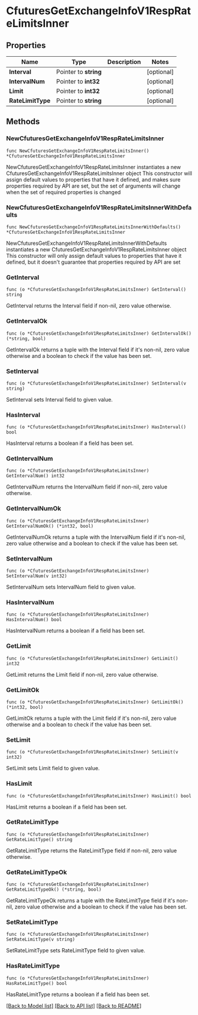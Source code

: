 # CfuturesGetExchangeInfoV1RespRateLimitsInner

## Properties

Name | Type | Description | Notes
------------ | ------------- | ------------- | -------------
**Interval** | Pointer to **string** |  | [optional] 
**IntervalNum** | Pointer to **int32** |  | [optional] 
**Limit** | Pointer to **int32** |  | [optional] 
**RateLimitType** | Pointer to **string** |  | [optional] 

## Methods

### NewCfuturesGetExchangeInfoV1RespRateLimitsInner

`func NewCfuturesGetExchangeInfoV1RespRateLimitsInner() *CfuturesGetExchangeInfoV1RespRateLimitsInner`

NewCfuturesGetExchangeInfoV1RespRateLimitsInner instantiates a new CfuturesGetExchangeInfoV1RespRateLimitsInner object
This constructor will assign default values to properties that have it defined,
and makes sure properties required by API are set, but the set of arguments
will change when the set of required properties is changed

### NewCfuturesGetExchangeInfoV1RespRateLimitsInnerWithDefaults

`func NewCfuturesGetExchangeInfoV1RespRateLimitsInnerWithDefaults() *CfuturesGetExchangeInfoV1RespRateLimitsInner`

NewCfuturesGetExchangeInfoV1RespRateLimitsInnerWithDefaults instantiates a new CfuturesGetExchangeInfoV1RespRateLimitsInner object
This constructor will only assign default values to properties that have it defined,
but it doesn't guarantee that properties required by API are set

### GetInterval

`func (o *CfuturesGetExchangeInfoV1RespRateLimitsInner) GetInterval() string`

GetInterval returns the Interval field if non-nil, zero value otherwise.

### GetIntervalOk

`func (o *CfuturesGetExchangeInfoV1RespRateLimitsInner) GetIntervalOk() (*string, bool)`

GetIntervalOk returns a tuple with the Interval field if it's non-nil, zero value otherwise
and a boolean to check if the value has been set.

### SetInterval

`func (o *CfuturesGetExchangeInfoV1RespRateLimitsInner) SetInterval(v string)`

SetInterval sets Interval field to given value.

### HasInterval

`func (o *CfuturesGetExchangeInfoV1RespRateLimitsInner) HasInterval() bool`

HasInterval returns a boolean if a field has been set.

### GetIntervalNum

`func (o *CfuturesGetExchangeInfoV1RespRateLimitsInner) GetIntervalNum() int32`

GetIntervalNum returns the IntervalNum field if non-nil, zero value otherwise.

### GetIntervalNumOk

`func (o *CfuturesGetExchangeInfoV1RespRateLimitsInner) GetIntervalNumOk() (*int32, bool)`

GetIntervalNumOk returns a tuple with the IntervalNum field if it's non-nil, zero value otherwise
and a boolean to check if the value has been set.

### SetIntervalNum

`func (o *CfuturesGetExchangeInfoV1RespRateLimitsInner) SetIntervalNum(v int32)`

SetIntervalNum sets IntervalNum field to given value.

### HasIntervalNum

`func (o *CfuturesGetExchangeInfoV1RespRateLimitsInner) HasIntervalNum() bool`

HasIntervalNum returns a boolean if a field has been set.

### GetLimit

`func (o *CfuturesGetExchangeInfoV1RespRateLimitsInner) GetLimit() int32`

GetLimit returns the Limit field if non-nil, zero value otherwise.

### GetLimitOk

`func (o *CfuturesGetExchangeInfoV1RespRateLimitsInner) GetLimitOk() (*int32, bool)`

GetLimitOk returns a tuple with the Limit field if it's non-nil, zero value otherwise
and a boolean to check if the value has been set.

### SetLimit

`func (o *CfuturesGetExchangeInfoV1RespRateLimitsInner) SetLimit(v int32)`

SetLimit sets Limit field to given value.

### HasLimit

`func (o *CfuturesGetExchangeInfoV1RespRateLimitsInner) HasLimit() bool`

HasLimit returns a boolean if a field has been set.

### GetRateLimitType

`func (o *CfuturesGetExchangeInfoV1RespRateLimitsInner) GetRateLimitType() string`

GetRateLimitType returns the RateLimitType field if non-nil, zero value otherwise.

### GetRateLimitTypeOk

`func (o *CfuturesGetExchangeInfoV1RespRateLimitsInner) GetRateLimitTypeOk() (*string, bool)`

GetRateLimitTypeOk returns a tuple with the RateLimitType field if it's non-nil, zero value otherwise
and a boolean to check if the value has been set.

### SetRateLimitType

`func (o *CfuturesGetExchangeInfoV1RespRateLimitsInner) SetRateLimitType(v string)`

SetRateLimitType sets RateLimitType field to given value.

### HasRateLimitType

`func (o *CfuturesGetExchangeInfoV1RespRateLimitsInner) HasRateLimitType() bool`

HasRateLimitType returns a boolean if a field has been set.


[[Back to Model list]](../README.md#documentation-for-models) [[Back to API list]](../README.md#documentation-for-api-endpoints) [[Back to README]](../README.md)


